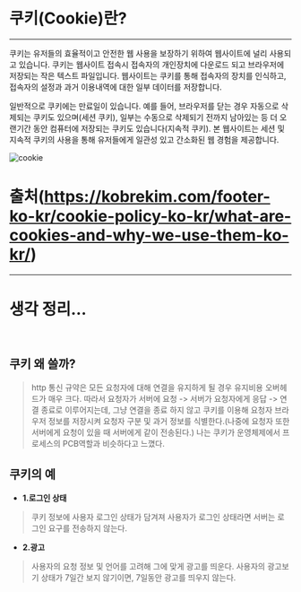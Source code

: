 # 쿠키(Cookie)란?
------
쿠키는 유저들의 효율적이고 안전한 웹 사용을 보장하기 위하여 웹사이트에 널리 사용되고 있습니다. 쿠키는 웹사이트 접속시 접속자의 개인장치에 다운로드 되고 브라우저에 저장되는 작은 텍스트 파일입니다. 웹사이트는 쿠키를 통해 접속자의 장치를 인식하고, 접속자의 설정과 과거 이용내역에 대한 일부 데이터를 저장합니다.

일반적으로 쿠키에는 만료일이 있습니다. 예를 들어, 브라우저를 닫는 경우 자동으로 삭제되는 쿠키도 있으며(세션 쿠키), 일부는 수동으로 삭제되기 전까지 남아있는 등 더 오랜기간 동안 컴퓨터에 저장되는 쿠키도 있습니다(지속적 쿠키). 본 웹사이트는 세션 및 지속적 쿠키의 사용을 통해 유저들에게 일관성 있고 간소화된 웹 경험을 제공합니다.

![cookie](https://t1.daumcdn.net/cfile/tistory/25020637595F1C9619)

# 출처(https://kobrekim.com/footer-ko-kr/cookie-policy-ko-kr/what-are-cookies-and-why-we-use-them-ko-kr/)
------
# 생각 정리...<br/><br/>

## 쿠키 왜 쓸까?
> http 통신 규약은 모든 요청자에 대해 연결을 유지하게 될 경우 유지비용 오버헤드가 매우 크다. 따라서 요청자가 서버에 요청 -> 서버가 요청자에게 응답 -> 연결 종료로 이루어지는데, 그냥 연결을 종료 하지 않고
쿠키를 이용해 요청자 브라우저 정보를 저장시켜 요청자 구분 및 과거 정보를 식별한다.(나중에 요청자 또한 서버에게 요청이 있을 때 서버에게 같이 전송된다.)
나는 쿠키가 운영체제에서 프로세스의 PCB역할과 비슷하다고 느꼈다.

## 쿠키의 예

* **1.로그인 상태**
> 쿠키 정보에 사용자 로그인 상태가 담겨져 사용자가 로그인 상태라면 서버는 로그인 요구를 전송하지 않는다.

* **2.광고**
> 사용자의 요청 정보 및 언어를 고려해 그에 맞게 광고를 띄운다.
> 사용자의 광고보기 상태가 7일간 보지 않기이면, 7일동안 광고를 띄우지 않는다.

